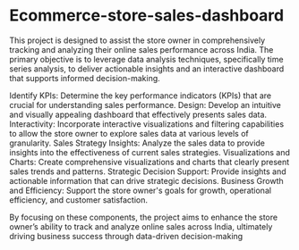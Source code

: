 # Ecommerce-store-sales-dashboard
This project is designed to assist the store owner in comprehensively tracking and analyzing their online sales performance across India. The primary objective is to leverage data analysis techniques, specifically time series analysis, to deliver actionable insights and an interactive dashboard that supports informed decision-making.


Identify KPIs: Determine the key performance indicators (KPIs) that are crucial for understanding sales performance.
Design: Develop an intuitive and visually appealing dashboard that effectively presents sales data.
Interactivity: Incorporate interactive visualizations and filtering capabilities to allow the store owner to explore sales data at various levels of granularity.
Sales Strategy Insights: Analyze the sales data to provide insights into the effectiveness of current sales strategies.
Visualizations and Charts: Create comprehensive visualizations and charts that clearly present sales trends and patterns.
Strategic Decision Support: Provide insights and actionable information that can drive strategic decisions.
Business Growth and Efficiency: Support the store owner's goals for growth, operational efficiency, and customer satisfaction.

By focusing on these components, the project aims to enhance the store owner’s ability to track and analyze online sales across India, ultimately driving business success through data-driven decision-making

